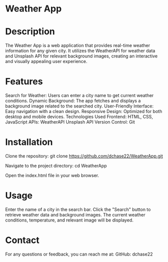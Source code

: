 # Weather App

# Description
The Weather App is a web application that provides real-time weather information for any given city. It utilizes the WeatherAPI for weather data and Unsplash API for relevant background images, creating an interactive and visually appealing user experience.

# Features
Search for Weather: Users can enter a city name to get current weather conditions.
Dynamic Background: The app fetches and displays a background image related to the searched city.
User-Friendly Interface: Easy navigation with a clean design.
Responsive Design: Optimized for both desktop and mobile devices.
Technologies Used
Frontend: HTML, CSS, JavaScript
APIs:
WeatherAPI
Unsplash API
Version Control: Git

# Installation
Clone the repository:
git clone https://github.com/dchase22/WeatherApp.git

Navigate to the project directory:
cd WeatherApp

Open the index.html file in your web browser.

# Usage
Enter the name of a city in the search bar.
Click the "Search" button to retrieve weather data and background images.
The current weather conditions, temperature, and relevant image will be displayed.

# Contact
For any questions or feedback, you can reach me at:
GitHub: dchase22
